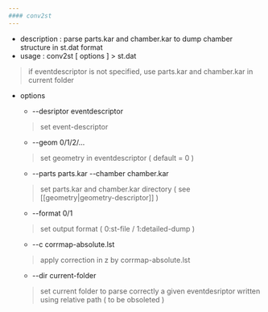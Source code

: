 ```yaml
---
#### conv2st
---
```


+ description : parse parts.kar and chamber.kar to dump chamber structure in st.dat format  
+ usage : conv2st [ options ] > st.dat
> if eventdescriptor is not specified, use parts.kar and chamber.kar in current folder  
+ options
  - --desriptor eventdescriptor
  > set event-descriptor  

  - --geom 0/1/2/...
  > set geometry in eventdescriptor ( default = 0 )  
  
  - --parts parts.kar --chamber chamber.kar
  > set parts.kar and chamber.kar directory ( see [[geometry|geometry-descriptor]] )  
  
  - --format 0/1
  > set output format ( 0:st-file / 1:detailed-dump )  
  
  - --c corrmap-absolute.lst
  > apply correction in z by corrmap-absolute.lst  
  
  - --dir current-folder
  > set current folder to parse correctly a given eventdesriptor written using relative path ( to be obsoleted )  
